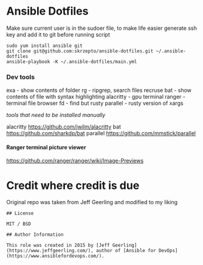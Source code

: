 # Ansible Dotfiles

Make sure current user is in the sudoer file,
to make life easier generate ssh key and add it to git before running script

```
sudo yum install ansible git
git clone git@github.com:skrzepto/ansible-dotfiles.git ~/.ansible-dotfiles
ansible-playbook -K ~/.ansible-dotfiles/main.yml
```

### Dev tools

exa - show contents of folder
rg - ripgrep, search files recruse
bat - show contents of file with syntax highlighting
alacritty - gpu terminal
ranger - terminal file browser
fd - find but rusty
parallel - rusty version of xargs

*tools that need to be installed manually*

alacritty https://github.com/jwilm/alacritty
bat https://github.com/sharkdp/bat
parallel https://github.com/mmstick/parallel


#### Ranger terminal picture viewer
https://github.com/ranger/ranger/wiki/Image-Previews

# Credit where credit is due

Original repo was taken from Jeff Geerling and modified to my liking

```
## License

MIT / BSD

## Author Information

This role was created in 2015 by [Jeff Geerling](https://www.jeffgeerling.com/), author of [Ansible for DevOps](https://www.ansiblefordevops.com/).
```
